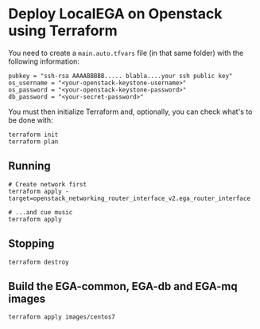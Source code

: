 # Deploy LocalEGA on Openstack using Terraform

You need to create a `main.auto.tfvars` file (in that same folder) with the following information:

```
pubkey = "ssh-rsa AAAABBBBB..... blabla....your ssh public key"
os_username = "<your-openstack-keystone-username>"
os_password = "<your-openstack-keystone-password>"
db_password = "<your-secret-password>"
```

You must then initialize Terraform and, optionally, you can check what's to be done with:

	terraform init
	terraform plan

## Running

	# Create network first
	terraform apply -target=openstack_networking_router_interface_v2.ega_router_interface
	
	# ...and cue music
	terraform apply
	
## Stopping

	terraform destroy

## Build the EGA-common, EGA-db and EGA-mq images

	terraform apply images/centos7

